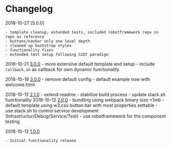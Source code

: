 # Changelog



2018-10-27 [5.0.0]

	- template cleanup, extended tests, included robotframework repo in repo as reference
	- buttons/navbar only one level depth
	- cleaned up bootstrap styles
	- functionality fixes
	- extended test setup following SIDT paradigm

2018-10-21 [3.0.0]
    - more extensive default template and setup
    - include `callback.sh` as callback for own dynamic functionality

2018-10-18 [3.0.0]
    - remove default config
    - default example now with welcome.html    

2018-10-12 [2.1.0]
	- extend readme
	- stabilize build process
	- update stack.sh functionality
2018-10-12 [2.0.0]
	- bundling using webpack binary size <1mb
	- default template using w3.css button bar with most properties settable
	- use stack.sh to control service development (Infrastructur/Debug/Service/Test)
	- use robotframework for the component testing

	
2018-10-12 [1.0.0]

	- Initial functionality release
              
[unreleased]: https://github.com/FrontendSolutionsGmbH/ufp-env-handlebars-docker/compare/5.0.0-develop
[unreleased]: https://github.com/FrontendSolutionsGmbH/ufp-env-handlebars-docker/compare/4.0.0-5.0.0
[4.0.0]: https://github.com/FrontendSolutionsGmbH/ufp-env-handlebars-docker/compare/3.1.0-4.0.0
[3.0.0]: https://github.com/FrontendSolutionsGmbH/ufp-env-handlebars-docker/compare/2.1.0-3.1.0
[2.1.0]: https://github.com/FrontendSolutionsGmbH/ufp-env-handlebars-docker/compare/2.0.0-2.1.0
[2.0.0]: https://github.com/FrontendSolutionsGmbH/ufp-env-handlebars-docker/compare/1.0.0-2.0.0
[1.0.0]: https://github.com/FrontendSolutionsGmbH/ufp-env-handlebars-docker/commits/1.0.0
